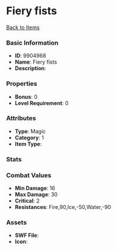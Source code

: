 # Fiery fists



[Back to Items](../items.md)

### Basic Information

- **ID**: 9904968
- **Name**: Fiery fists
- **Description**: 

### Properties

- **Bonus**: 0
- **Level Requirement**: 0

### Attributes

- **Type**: Magic
- **Category**: 1
- **Item Type**: 

### Stats


### Combat Values

- **Min Damage**: 16
- **Max Damage**: 30
- **Critical**: 2
- **Resistances**: Fire,90,Ice,-50,Water,-90

### Assets

- **SWF File**: 
- **Icon**: 

